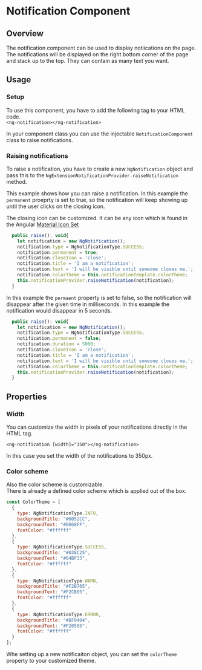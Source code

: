 # Notification Component

## Overview

The notification component can be used to display notiications on the page.  
The notifications will be displayed on the right bottom corner of the page and stack up to the top.
They can contain as many text you want.

## Usage

### Setup

To use this component, you have to add the following tag to your HTML code.  
`<ng-notification></ng-notification>`

In your component class you can use the injectable `NotificationComponent` class to raise notifications.

### Raising notifications

To raise a notification, you have to create a new `NgNotification` object and pass this to the `NgExtensionNotificationProvider.raiseNotification` method.

This example shows how you can raise a notification.
In this example the `permanent` proeprty is set to true, so the notification will keep showing up until the user clicks on the closing icon. 

The closing icon can be customized. It can be any icon which is found in the Angular [Material Icon Set](https://material.io/resources/icons)

```javascript
  public raise(): void{
    let notification = new NgNotification();
    notification.type = NgNotificationType.SUCCESS;
    notification.permanent = true;
    notification.closeIcon = 'close';
    notification.title = 'I am a notification';
    notification.text = 'I will be visible until someone closes me.';
    notification.colorTheme = this.notificationTemplate.colorTheme;
    this.notificationProvider.raiseNotification(notification);
  }
```

In this example the `permaent` property is set to false, so the notification will disappear after the given time in milliseconds.
In this example the notification would disappear in 5 seconds.

```javascript
  public raise(): void{
    let notification = new NgNotification();
    notification.type = NgNotificationType.SUCCESS;
    notification.permanent = false;
    notification.duration = 5000;
    notification.closeIcon = 'close';
    notification.title = 'I am a notification';
    notification.text = 'I will be visible until someone closes me.';
    notification.colorTheme = this.notificationTemplate.colorTheme;
    this.notificationProvider.raiseNotification(notification);
  }
```


## Properties

### Width

You can customize the width in pixels of your notifications directly in the HTML tag.

`<ng-notification [width]="350"></ng-notification>`

In this case you set the width of the notifications to 350px.

### Color scheme

Also the color scheme is customizable.  
There is already a defined color scheme which is applied out of the box.

```javascript
const ColorTheme = [
  {
    type: NgNotificationType.INFO,
    backgroundTitle: "#0052CC",
    backgroundText: "#0068FF",
    fontColor: "#ffffff"
  },
  {
    type: NgNotificationType.SUCCESS,
    backgroundTitle: "#038C25",
    backgroundText: "#04BF33",
    fontColor: "#ffffff"
  },
  {
    type: NgNotificationType.WARN,
    backgroundTitle: "#F2B705",
    backgroundText: "#F2CB05",
    fontColor: "#ffffff"
  },
  {
    type: NgNotificationType.ERROR,
    backgroundTitle: "#BF0404",
    backgroundText: "#F20505",
    fontColor: "#ffffff"
  }
];
```

Whe setting up a new notificaiton object, you can set the `colorTheme` property to your customized theme.

### 
